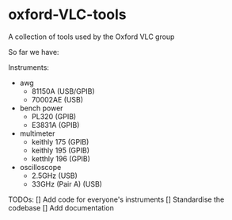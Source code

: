 # oxford-VLC-tools
A collection of tools used by the Oxford VLC group


So far we have:

Instruments:
- awg
  - 81150A (USB/GPIB)
  - 70002AE (USB)
- bench power
  - PL320 (GPIB)
  - E3831A (GPIB)
- multimeter
  - keithly 175 (GPIB)
  - keithly 195 (GPIB)
  - ketthly 196 (GPIB)
- oscilloscope
  - 2.5GHz (USB)
  - 33GHz (Pair A) (USB)



TODOs:
[] Add code for everyone's instruments
[] Standardise the codebase
[] Add documentation

